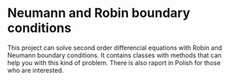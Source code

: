 # Neumann and Robin boundary conditions
This project can solve second order differencial equations with Robin and Neumann boundary conditions. It contains classes with methods that can help you with this kind of problem. There is also raport in Polish for those who are interested.
